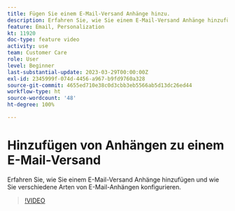 ```yaml
---
title: Fügen Sie einem E-Mail-Versand Anhänge hinzu.
description: Erfahren Sie, wie Sie einem E-Mail-Versand Anhänge hinzufügen und wie Sie verschiedene Arten von E-Mail-Anhängen konfigurieren.
feature: Email, Personalization
kt: 11920
doc-type: feature video
activity: use
team: Customer Care
role: User
level: Beginner
last-substantial-update: 2023-03-29T00:00:00Z
exl-id: 2345999f-074d-4456-a967-b9fd9760a328
source-git-commit: 4655ed710e38c0d3cbb3eb5566ab5d13dc26ed44
workflow-type: ht
source-wordcount: '48'
ht-degree: 100%

---
```


# Hinzufügen von Anhängen zu einem E-Mail-Versand

Erfahren Sie, wie Sie einem E-Mail-Versand Anhänge hinzufügen und wie Sie verschiedene Arten von E-Mail-Anhängen konfigurieren.

>[!VIDEO](https://video.tv.adobe.com/v/3415789?quality=12&learn=on)
